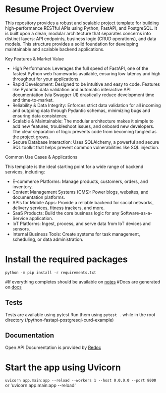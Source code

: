 # Resume   Project Overview


  This repository provides a robust and scalable project template for building high-performance RESTful APIs
   using Python, FastAPI, and PostgreSQL. It is built upon a clean, modular architecture that separates
  concerns into distinct layers: API endpoints, business logic (CRUD operations), and data models. This
  structure provides a solid foundation for developing maintainable and scalable backend applications.

  Key Features & Market Value


   * High Performance: Leverages the full speed of FastAPI, one of the fastest Python web frameworks
     available, ensuring low latency and high throughput for your applications.
   * Rapid Development: Designed to be intuitive and easy to code. Features like Pydantic data validation and
     automatic interactive API documentation (via Swagger UI) drastically reduce development time and
     time-to-market.
   * Reliability & Data Integrity: Enforces strict data validation for all incoming and outgoing data through
     Pydantic schemas, minimizing bugs and ensuring data consistency.
   * Scalable & Maintainable: The modular architecture makes it simple to add new features, troubleshoot
     issues, and onboard new developers. The clear separation of logic prevents code from becoming tangled as
     the project grows.
   * Secure Database Interaction: Uses SQLAlchemy, a powerful and secure SQL toolkit that helps prevent common
      vulnerabilities like SQL injection.

  Common Use Cases & Applications

  This template is the ideal starting point for a wide range of backend services, including:


   * E-commerce Platforms: Manage products, customers, orders, and inventory.
   * Content Management Systems (CMS): Power blogs, websites, and documentation platforms.
   * APIs for Mobile Apps: Provide a reliable backend for social networks, delivery services, fitness
     trackers, and more.
   * SaaS Products: Build the core business logic for any Software-as-a-Service application.
   * IoT Platforms: Ingest, process, and serve data from IoT devices and sensors.
   * Internal Business Tools: Create systems for task management, scheduling, or data administration.


# Install the required packages
   `python -m pip install -r requirements.txt`

#If everything completes should be available on [notes](http://localhost:8000/api/blogs)
#Docs are generated on [docs](http://localhost:8000/docs)

## Tests

Tests are available using pytest
Run them using `pytest .` while in the root directory (/python-fastapi-postgresql-curd-example)

## Documentation
Open API Documentation is provided by [Redoc](http://localhost:8000/redoc)

# Start the app using Uvicorn
 `uvicorn app.main:app --reload --workers 1 --host 0.0.0.0 --port 8000`
 or 'uvicorn app.main:app --reload'
